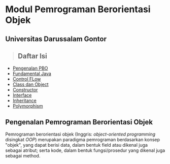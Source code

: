 # Modul Pemrograman Berorientasi Objek
## Universitas Darussalam Gontor

> ## Daftar Isi
- [Pengenalan PBO](#pengenalan-pemrograman-berorientasi-objek)
- [Fundamental Java](fundamental.md)
- [Control FLow](control-flow.md)
- [Class dan Object](class-object.md)
- [Constructor](constructor.md)
- [Interface](interface.md)
- [Inheritance](inheritance.md)
- [Polymorphism](polymorphism.md)

## Pengenalan Pemrograman Berorientasi Objek
Pemrograman berorientasi objek (Inggris: _object-oriented programming_ disingkat _OOP_)
merupakan paradigma pemrograman berdasarkan konsep "objek", yang dapat berisi data,
dalam bentuk field atau dikenal juga sebagai atribut; serta kode, dalam bentuk fungsi/prosedur
yang dikenal juga sebagai method.